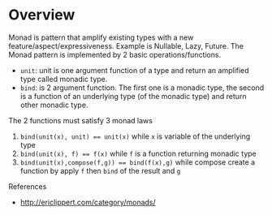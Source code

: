 # Overview

Monad is pattern that amplify existing types with a new feature/aspect/expressiveness. Example is Nullable, Lazy, Future.
The Monad pattern is implemented by 2 basic operations/functions.

* `unit`: unit is one argument function of a type and return an amplified type called monadic type.
* `bind`: is 2 argument function. The first one is a monadic type, the second is a function of an underlying type (of the monadic type) and return other monadic type.

The 2 functions must satisfy 3 monad laws

1. `bind(unit(x), unit) == unit(x)` while `x` is variable of the underlying type
2. `bind(unit(x), f) == f(x)` while `f` is a function returning monadic type
3. `bind(unit(x),compose(f,g)) == bind(f(x),g)` while compose create a function by apply `f` then `bind` of the result and `g`

References

* http://ericlippert.com/category/monads/
